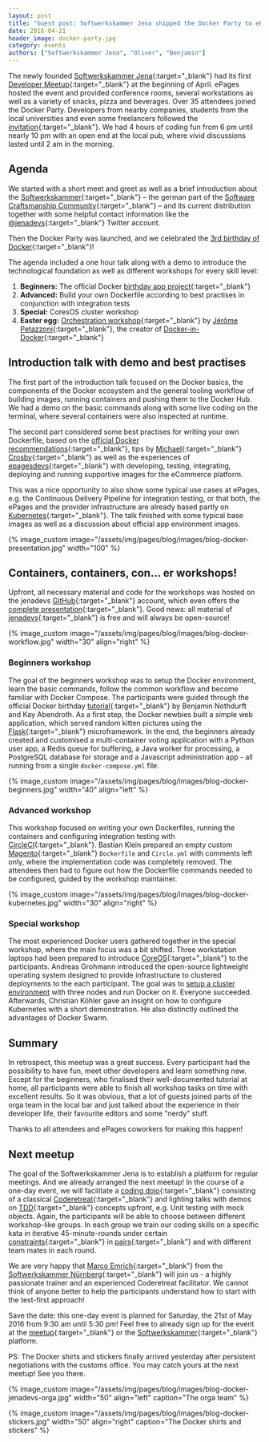 ```yaml
---
layout: post
title: "Guest post: Softwerkskammer Jena shipped the Docker Party to ePages!"
date: 2016-04-21
header_image: docker-party.jpg
category: events
authors: ["Softwerkskammer Jena", "Oliver", "Benjamin"]
---
```


The newly founded [Softwerkskammer Jena](http://www.softwerkskammer.org/groups/jena){:target="_blank"} had its first [Developer Meetup](http://www.meetup.com/jenadevs){:target="_blank"} at the beginning of April.
ePages hosted the event and provided conference rooms, several workstations as well as a variety of snacks, pizza and beverages.
Over 35 attendees joined the Docker Party.
Developers from nearby companies, students from the local universities and even some freelancers followed the [invitation](https://github.com/jenadevs/jenadevs-meetup-001-docker-party/blob/master/orga/Softwerkskammer_Jena_Developers_Meetup_001_Docker_Party.pdf){:target="_blank"}.
We had 4 hours of coding fun from 6 pm until nearly 10 pm with an open end at the local pub, where vivid discussions lasted until 2 am in the morning.

## Agenda

We started with a short meet and greet as well as a brief introduction about the [Softwerkskammer](http://softwerkskammer.org){:target="_blank"} – the german part of the [Software Craftsmanship Community](http://manifesto.softwarecraftsmanship.org){:target="_blank"} – and its current distribution together with some helpful contact information like the [@jenadevs](https://twitter.com/jenadevs){:target="_blank"} Twitter account.

Then the Docker Party was launched, and we celebrated the [3rd birthday of Docker](https://www.docker.com/community/docker-birthday-3){:target="_blank"}!

The agenda included a one hour talk along with a demo to introduce the technological foundation as well as different workshops for every skill level:

  1. **Beginners:** The official Docker [birthday app project](https://github.com/jenadevs/docker-birthday-3){:target="_blank"}
  2. **Advanced:** Build your own Dockerfile according to best practises in conjunction with integration tests
  3. **Special:** CoresOS cluster workshop
  4. **Easter egg:** [Orchestration workshop](https://github.com/jenadevs/orchestration-workshop){:target="_blank"} by [Jérôme Petazzoni](https://twitter.com/jpetazzo){:target="_blank"}, the creator of [Docker-in-Docker](https://github.com/jpetazzo/dind){:target="_blank"}

## Introduction talk with demo and best practises

The first part of the introduction talk focused on the Docker basics, the components of the Docker ecosystem and the general tooling workflow of building images, running containers and pushing them to the Docker Hub.
We had a demo on the basic commands along with some live coding on the terminal, where several containers were also inspected at runtime.

The second part considered some best practises for writing your own Dockerfile, based on the [official Docker recommendations](https://docs.docker.com/engine/userguide/eng-image/dockerfile_best-practices){:target="_blank"}, tips by [Michael](http://crosbymichael.com/dockerfile-best-practices.html){:target="_blank"} [Crosby](http://crosbymichael.com/dockerfile-best-practices-take-2.html){:target="_blank"} as well as the experiences of [epagesdevs](http://twitter.com/epagesdevs){:target="_blank"} with developing, testing, integrating, deploying and running supportive images for the eCommerce platform.

This was a nice opportunity to also show some typical use cases at ePages, e.g. the Continuous Delivery Pipeline for integration testing, or that both, the ePages and the provider infrastructure are already based partly on [Kubernetes](http://kubernetes.io){:target="_blank"}.
The talk finished with some typical base images as well as a discussion about official app environment images.

{% image_custom image="/assets/img/pages/blog/images/blog-docker-presentation.jpg" width="100" %}

## Containers, containers, con... er workshops!

Upfront, all necessary material and code for the workshops was hosted on the jenadevs [GitHub](https://github.com/jenadevs){:target="_blank"} account, which even offers the [complete presentation](https://github.com/jenadevs/jenadevs-meetup-001-docker-party){:target="_blank"}.
Good news: all material of [jenadevs](https://github.com/jenadevs){:target="_blank"} is free and will always be open-source!

{% image_custom image="/assets/img/pages/blog/images/blog-docker-workflow.jpg" width="30" align="right" %}

### Beginners workshop

The goal of the beginners workshop was to setup the Docker environment, learn the basic commands, follow the common workflow and become familiar with Docker Compose.
The participants were guided through the official Docker birthday [tutorial](https://github.com/jenadevs/docker-birthday-3/blob/master/tutorial.md){:target="_blank"} by Benjamin Nothdurft and Kay Abendroth.
As a first step, the Docker newbies built a simple web application, which served random kitten pictures using the [Flask](http://flask.pocoo.org){:target="_blank"} microframework.
In the end, the beginners already created and customised a multi-container voting application with a Python user app, a Redis queue for buffering, a Java worker for processing, a PostgreSQL database for storage and a Javascript administration app - all running from a single `docker-compose.yml` file.

{% image_custom image="/assets/img/pages/blog/images/blog-docker-beginners.jpg" width="40" align="left" %}

### Advanced workshop

This workshop focused on writing your own Dockerfiles, running the containers and configuring integration testing with [CircleCI](https://circleci.com){:target="_blank"}.
Bastian Klein prepared an empty custom [Magento](https://magento.com){:target="_blank"} `Dockerfile` and `Circle.yml` with comments left only, where the implementation code was completely removed.
The attendees then had to figure out how the Dockerfile commands needed to be configured, guided by the workshop maintainer.

{% image_custom image="/assets/img/pages/blog/images/blog-docker-kubernetes.jpg" width="30" align="right" %}

### Special workshop

The most experienced Docker users gathered together in the special workshop, where the main focus was a bit shifted.
Three workstation laptops had been prepared to introduce [CoreOS](https://coreos.com){:target="_blank"} to the participants.
Andreas Grohmann introduced the open-source lightweight operating system designed to provide infrastructure to clustered deployments to the each participant.
The goal was to [setup a cluster environment](/blog/tech-stories/how-to-setup-a-coreos-cluster-on-windows-and-centos/) with three nodes and run Docker on it.
Everyone succeeded.
Afterwards, Christian Köhler gave an insight on how to configure Kubernetes with a short demonstration.
He also distinctly outlined the advantages of Docker Swarm.

## Summary

In retrospect, this meetup was a great success.
Every participant had the possibility to have fun, meet other developers and learn something new.
Except for the beginners, who finalised their well-documented tutorial at home, all participants were able to finish all workshop tasks on time with excellent results.
So it was obvious, that a lot of guests joined parts of the orga team in the local bar and just talked about the experience in their developer life, their favourite editors and some "nerdy" stuff.

Thanks to all attendees and ePages coworkers for making this happen!

## Next meetup

The goal of the Softwerkskammer Jena is to establish a platform for regular meetings.
And we already arranged the next meetup!
In the course of a one-day event, we will facilitate a [coding dojo](http://codingdojo.org){:target="_blank"} consisting of a classical [Coderetreat](http://coderetreat.org){:target="_blank"} and lighting talks with demos on [TDD](https://en.wikipedia.org/wiki/Test-driven_development){:target="_blank"} concepts upfront, e.g. Unit testing with mock objects.
Again, the participants will be able to choose between different workshop-like groups.
In each group we train our coding skills on a specific kata in iterative 45-minute-rounds under certain [constraints](http://coderetreat.org/facilitating/activity-catalog){:target="_blank"} in [pairs](https://en.wikipedia.org/wiki/Pair_programming){:target="_blank"} and with different team mates in each round.

We are very happy that [Marco Emrich](https://twitter.com/marcoemrich){:target="_blank"} from the [Softwerkskammer Nürnberg](https://www.softwerkskammer.org/groups/nuernberg){:target="_blank"} will join us - a highly passionate trainer and an experienced Coderetreat facilitator.
We cannot think of anyone better to help the participants understand how to start with the test-first approach!

Save the date: this one-day event is planned for Saturday, the 21st of May 2016 from 9:30 am until 5:30 pm!
Feel free to already sign up for the event at the [meetup](http://www.meetup.com/jenadevs){:target="_blank"} or the [Softwerkskammer](https://www.softwerkskammer.org/groups/jena){:target="_blank"} platform.

PS: The Docker shirts and stickers finally arrived yesterday after persistent negotiations with the customs office.
You may catch yours at the next meetup!
See you there.

{% image_custom image="/assets/img/pages/blog/images/blog-docker-jenadevs-orga.jpg" width="50" align="left" caption="The orga team" %}

{% image_custom image="/assets/img/pages/blog/images/blog-docker-stickers.jpg" width="50" align="right" caption="The Docker shirts and stickers" %}

